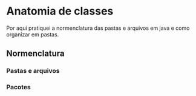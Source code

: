 # Anatomia de classes
Por aqui pratiquei a normenclatura das pastas e arquivos em java e como organizar em pastas.

## Normenclatura
### Pastas e arquivos

### Pacotes